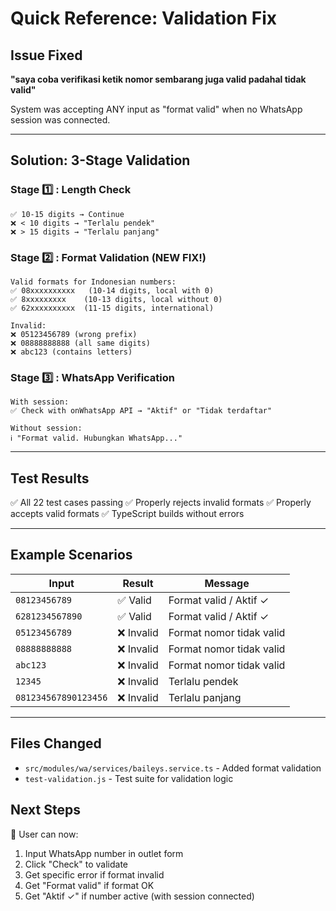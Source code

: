 # Quick Reference: Validation Fix

## Issue Fixed
**"saya coba verifikasi ketik nomor sembarang juga valid padahal tidak valid"**

System was accepting ANY input as "format valid" when no WhatsApp session was connected.

---

## Solution: 3-Stage Validation

### Stage 1️⃣ : Length Check
```
✅ 10-15 digits → Continue
❌ < 10 digits → "Terlalu pendek"
❌ > 15 digits → "Terlalu panjang"
```

### Stage 2️⃣ : Format Validation (NEW FIX!)
```
Valid formats for Indonesian numbers:
✅ 08xxxxxxxxxx   (10-14 digits, local with 0)
✅ 8xxxxxxxxx    (10-13 digits, local without 0)  
✅ 62xxxxxxxxxx  (11-15 digits, international)

Invalid:
❌ 05123456789 (wrong prefix)
❌ 08888888888 (all same digits)
❌ abc123 (contains letters)
```

### Stage 3️⃣ : WhatsApp Verification
```
With session:
✅ Check with onWhatsApp API → "Aktif" or "Tidak terdaftar"

Without session:
ℹ️ "Format valid. Hubungkan WhatsApp..."
```

---

## Test Results
✅ All 22 test cases passing
✅ Properly rejects invalid formats
✅ Properly accepts valid formats
✅ TypeScript builds without errors

---

## Example Scenarios

| Input | Result | Message |
|-------|--------|---------|
| `08123456789` | ✅ Valid | Format valid / Aktif ✓ |
| `6281234567890` | ✅ Valid | Format valid / Aktif ✓ |
| `05123456789` | ❌ Invalid | Format nomor tidak valid |
| `08888888888` | ❌ Invalid | Format nomor tidak valid |
| `abc123` | ❌ Invalid | Format nomor tidak valid |
| `12345` | ❌ Invalid | Terlalu pendek |
| `081234567890123456` | ❌ Invalid | Terlalu panjang |

---

## Files Changed
- `src/modules/wa/services/baileys.service.ts` - Added format validation
- `test-validation.js` - Test suite for validation logic

## Next Steps
👤 User can now:
1. Input WhatsApp number in outlet form
2. Click "Check" to validate
3. Get specific error if format invalid
4. Get "Format valid" if format OK
5. Get "Aktif ✓" if number active (with session connected)
